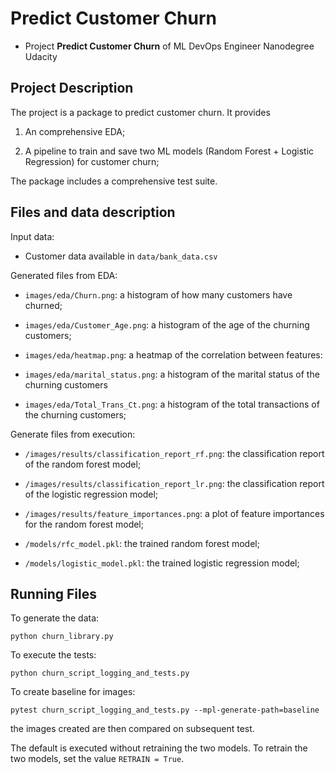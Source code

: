 # Predict Customer Churn

- Project **Predict Customer Churn** of ML DevOps Engineer Nanodegree Udacity

## Project Description

The project is a package to predict customer churn. It provides

  1. An comprehensive EDA;

  2. A pipeline to train and save two ML models (Random Forest + Logistic Regression) for customer churn;

The package includes a comprehensive test suite.

## Files and data description

Input data:
	
 - Customer data available in `data/bank_data.csv`

Generated files from EDA:

 - `images/eda/Churn.png`: a histogram of how many customers have churned;

 - `images/eda/Customer_Age.png`: a histogram of the age of the churning customers;

 - `images/eda/heatmap.png`: a heatmap of the correlation between features:

 - `images/eda/marital_status.png`: a histogram of the marital status of the churning customers

 - `images/eda/Total_Trans_Ct.png`: a histogram of the total transactions of the churning customers;

Generate files from execution:

 - `/images/results/classification_report_rf.png`: the classification report of the random forest model;

 - `/images/results/classification_report_lr.png`: the classification report of the logistic regression model;

 - `/images/results/feature_importances.png`: a plot of feature importances for the random forest model;

 - `/models/rfc_model.pkl`: the trained random forest model;

 - `/models/logistic_model.pkl`: the trained logistic regression model;

## Running Files

To generate the data:

`python churn_library.py`

To execute the tests:

`python churn_script_logging_and_tests.py`

To create baseline for images:

`pytest churn_script_logging_and_tests.py --mpl-generate-path=baseline`

the images created are then compared on subsequent test.

The default is executed without retraining the two models. To retrain the two models, set the value `RETRAIN = True`.